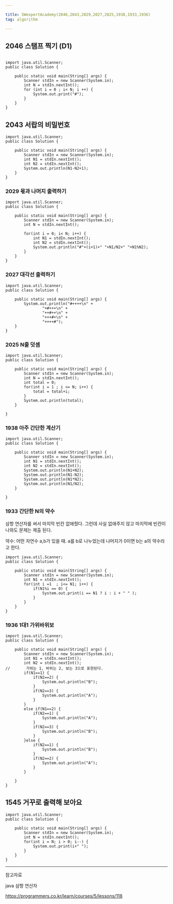 ```yaml
---

title: SWexpertAcademy(2046,2043,2029,2027,2025,1938,1933,1936)
tag: algorithm

---
```


## 2046 스탬프 찍기  (D1)


```

import java.util.Scanner;
public class Solution {

	public static void main(String[] args) {
		Scanner stdIn = new Scanner(System.in);
		int N = stdIn.nextInt();
		for (int i = 0 ; i< N; i ++) {
			System.out.print("#");
		}
	} 
}
```


## 2043 서랍의 비밀번호

```
import java.util.Scanner;
public class Solution {

	public static void main(String[] args) {
		Scanner stdIn = new Scanner(System.in);
		int N1 = stdIn.nextInt();
		int N2 = stdIn.nextInt();
		System.out.println(N1-N2+1);
	} 
}

```

### 2029 몫과 나머지 출력하기

```
import java.util.Scanner;
public class Solution {

	public static void main(String[] args) {
		Scanner stdIn = new Scanner(System.in);
		int N = stdIn.nextInt();
		
		for(int i = 0; i< N; i++) {
			int N1 = stdIn.nextInt();
			int N2 = stdIn.nextInt();
			System.out.println("#"+(i+1)+" "+N1/N2+" "+N1%N2);
		}
	} 
}

```

### 2027 대각선 출력하기

```
import java.util.Scanner;
public class Solution {

	public static void main(String[] args) {
		System.out.println("#++++\n" + 
				"+#+++\n" + 
				"++#++\n" + 
				"+++#+\n" + 
				"++++#");
	}		
}

```

### 2025 N줄 덧셈

```
import java.util.Scanner;
public class Solution {

	public static void main(String[] args) {
		Scanner stdIn = new Scanner(System.in);
		int N = stdIn.nextInt();
		int total = 0;
		for(int i = 1 ; i <= N; i++) {
			total = total+i;
		}
		System.out.println(total);
	}
		
}

```

### 1938 아주 간단한 계산기

```
import java.util.Scanner;
public class Solution {

	public static void main(String[] args) {
		Scanner stdIn = new Scanner(System.in);
		int N1 = stdIn.nextInt();
		int N2 = stdIn.nextInt();
		System.out.println(N1+N2);
		System.out.println(N1-N2);
		System.out.println(N1*N2);
		System.out.println(N1/N2);
	}
		
}

```

### 1933 간단한 N의 약수 

삼항 연산자를 써서 마지막 빈칸 없애줬다.
그런데 사실 없애주지 않고 마지막에 빈칸이 나와도 문제는 제출 된다.



약수: 어떤 자연수 a,b가 있을 때. a를 b로 나누었는데 나머지가 0이면 b는 a의 약수라고 한다.

```
import java.util.Scanner;
public class Solution {

	public static void main(String[] args) {
		Scanner stdIn = new Scanner(System.in);
		int N1 = stdIn.nextInt();
		for(int i =1  ; i<= N1; i++) {
			if(N1%i == 0) {
				System.out.print(i == N1 ? i : i + " " );
			}
		}
	}
}

```

### 1936 1대1 가위바위보

```
import java.util.Scanner;
public class Solution {

	public static void main(String[] args) {
		Scanner stdIn = new Scanner(System.in);
		int N1 = stdIn.nextInt();
		int N2 = stdIn.nextInt();
//		 가위는 1, 바위는 2, 보는 3으로 표현된다.
		if(N1==1) {
			if(N2==2) {
				System.out.println("B");
			}
			if(N2==3) {
				System.out.println("A");
			}
		}
		else if(N1==2) {
			if(N2==1) {
				System.out.println("A");
			}
			if(N2==3) {
				System.out.println("B");
			}
		}else {
			if(N2==1) {
				System.out.println("B");
			}
			if(N2==2) {
				System.out.println("A");
			}
		}
		
	}
}

```

## 1545 거꾸로 출력해 보아요

```
import java.util.Scanner;
public class Solution {

	public static void main(String[] args) {
		Scanner stdIn = new Scanner(System.in);
		int N = stdIn.nextInt();
		for(int i = N; i > 0; i--) {
			System.out.print(i+" ");
		}
	}
}

```



- - -

참고자료

java 삼항 연산자

https://programmers.co.kr/learn/courses/5/lessons/118